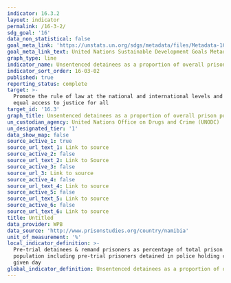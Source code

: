 ```yaml
---
indicator: 16.3.2
layout: indicator
permalink: /16-3-2/
sdg_goal: '16'
data_non_statistical: false
goal_meta_link: 'https://unstats.un.org/sdgs/metadata/files/Metadata-16-03-02.pdf'
goal_meta_link_text: United Nations Sustainable Development Goals Metadata (PDF 209 KB)
graph_type: line
indicator_name: Unsentenced detainees as a proportion of overall prison population
indicator_sort_order: 16-03-02
published: true
reporting_status: complete
target: >-
  Promote the rule of law at the national and international levels and ensure
  equal access to justice for all
target_id: '16.3'
graph_title: Unsentenced detainees as a proportion of overall prison population
un_custodian_agency: United Nations Office on Drugs and Crime (UNODC)
un_designated_tier: '1'
data_show_map: false
source_active_1: true
source_url_text_1: Link to source
source_active_2: false
source_url_text_2: Link to Source
source_active_3: false
source_url_3: Link to source
source_active_4: false
source_url_text_4: Link to source
source_active_5: false
source_url_text_5: Link to source
source_active_6: false
source_url_text_6: Link to source
title: Untitled
data_provider: WPB
data_source: 'http://www.prisonstudies.org/country/namibia'
unit_of_measurement: '%'
local_indicator_definition: >-
  Pre-trial detainees & remand prisoners as percentage of total prison
  population including pre-trial prisoners detained in police holding cells at a
  given day
global_indicator_definition: Unsentenced detainees as a proportion of overall prison population
---
```

